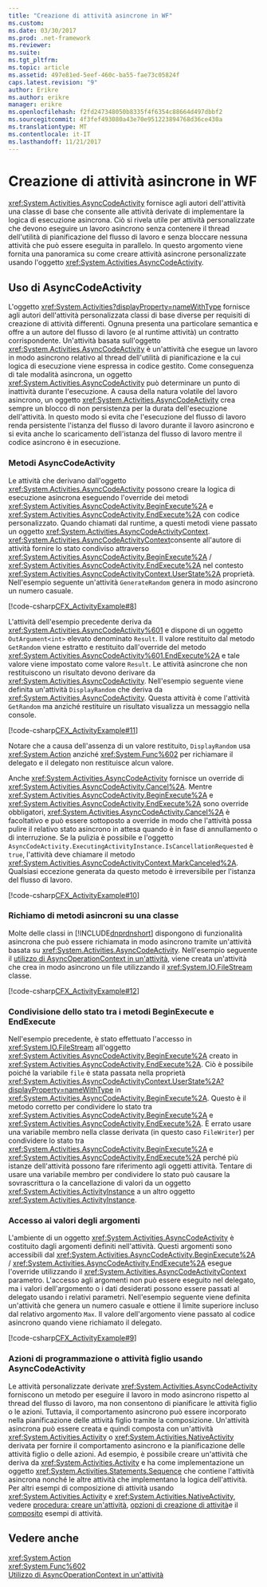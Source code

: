 ```yaml
---
title: "Creazione di attività asincrone in WF"
ms.custom: 
ms.date: 03/30/2017
ms.prod: .net-framework
ms.reviewer: 
ms.suite: 
ms.tgt_pltfrm: 
ms.topic: article
ms.assetid: 497e81ed-5eef-460c-ba55-fae73c05824f
caps.latest.revision: "9"
author: Erikre
ms.author: erikre
manager: erikre
ms.openlocfilehash: f2fd247348050b8335f4f6354c88664d497dbbf2
ms.sourcegitcommit: 4f3fef493080a43e70e951223894768d36ce430a
ms.translationtype: MT
ms.contentlocale: it-IT
ms.lasthandoff: 11/21/2017
---
```

# <a name="creating-asynchronous-activities-in-wf"></a>Creazione di attività asincrone in WF
<xref:System.Activities.AsyncCodeActivity> fornisce agli autori dell'attività una classe di base che consente alle attività derivate di implementare la logica di esecuzione asincrona. Ciò si rivela utile per attività personalizzate che devono eseguire un lavoro asincrono senza contenere il thread dell'utilità di pianificazione del flusso di lavoro e senza bloccare nessuna attività che può essere eseguita in parallelo. In questo argomento viene fornita una panoramica su come creare attività asincrone personalizzate usando l'oggetto <xref:System.Activities.AsyncCodeActivity>.  
  
## <a name="using-asynccodeactivity"></a>Uso di AsyncCodeActivity  
 L'oggetto <xref:System.Activities?displayProperty=nameWithType> fornisce agli autori dell'attività personalizzata classi di base diverse per requisiti di creazione di attività differenti. Ognuna presenta una particolare semantica e offre a un autore del flusso di lavoro (e al runtime attività) un contratto corrispondente. Un'attività basata sull'oggetto <xref:System.Activities.AsyncCodeActivity> è un'attività che esegue un lavoro in modo asincrono relativo al thread dell'utilità di pianificazione e la cui logica di esecuzione viene espressa in codice gestito. Come conseguenza di tale modalità asincrona, un oggetto <xref:System.Activities.AsyncCodeActivity> può determinare un punto di inattività durante l'esecuzione. A causa della natura volatile del lavoro asincrono, un oggetto <xref:System.Activities.AsyncCodeActivity> crea sempre un blocco di non persistenza per la durata dell'esecuzione dell'attività. In questo modo si evita che l'esecuzione del flusso di lavoro renda persistente l'istanza del flusso di lavoro durante il lavoro asincrono e si evita anche lo scaricamento dell'istanza del flusso di lavoro mentre il codice asincrono è in esecuzione.  
  
### <a name="asynccodeactivity-methods"></a>Metodi AsyncCodeActivity  
 Le attività che derivano dall'oggetto <xref:System.Activities.AsyncCodeActivity> possono creare la logica di esecuzione asincrona eseguendo l'override dei metodi <xref:System.Activities.AsyncCodeActivity.BeginExecute%2A> e <xref:System.Activities.AsyncCodeActivity.EndExecute%2A> con codice personalizzato. Quando chiamati dal runtime, a questi metodi viene passato un oggetto <xref:System.Activities.AsyncCodeActivityContext>. <xref:System.Activities.AsyncCodeActivityContext>consente all'autore di attività fornire lo stato condiviso attraverso <xref:System.Activities.AsyncCodeActivity.BeginExecute%2A> /  <xref:System.Activities.AsyncCodeActivity.EndExecute%2A> nel contesto <xref:System.Activities.AsyncCodeActivityContext.UserState%2A> proprietà. Nell'esempio seguente un'attività `GenerateRandom` genera in modo asincrono un numero casuale.  
  
 [!code-csharp[CFX_ActivityExample#8](../../../samples/snippets/csharp/VS_Snippets_CFX/CFX_ActivityExample/cs/Program.cs#8)]  
  
 L'attività dell'esempio precedente deriva da <xref:System.Activities.AsyncCodeActivity%601> e dispone di un oggetto `OutArgument<int>` elevato denominato `Result`. Il valore restituito dal metodo `GetRandom` viene estratto e restituito dall'override del metodo <xref:System.Activities.AsyncCodeActivity%601.EndExecute%2A> e tale valore viene impostato come valore `Result`. Le attività asincrone che non restituiscono un risultato devono derivare da <xref:System.Activities.AsyncCodeActivity>. Nell'esempio seguente viene definita un'attività `DisplayRandom` che deriva da <xref:System.Activities.AsyncCodeActivity>. Questa attività è come l'attività `GetRandom` ma anziché restituire un risultato visualizza un messaggio nella console.  
  
 [!code-csharp[CFX_ActivityExample#11](../../../samples/snippets/csharp/VS_Snippets_CFX/CFX_ActivityExample/cs/Program.cs#11)]  
  
 Notare che a causa dell'assenza di un valore restituito, `DisplayRandom` usa <xref:System.Action> anziché <xref:System.Func%602> per richiamare il delegato e il delegato non restituisce alcun valore.  
  
 Anche <xref:System.Activities.AsyncCodeActivity> fornisce un override di <xref:System.Activities.AsyncCodeActivity.Cancel%2A>. Mentre <xref:System.Activities.AsyncCodeActivity.BeginExecute%2A> e <xref:System.Activities.AsyncCodeActivity.EndExecute%2A> sono override obbligatori, <xref:System.Activities.AsyncCodeActivity.Cancel%2A> è facoltativo e può essere sottoposto a override in modo che l'attività possa pulire il relativo stato asincrono in attesa quando è in fase di annullamento o di interruzione. Se la pulizia è possibile e l'oggetto `AsyncCodeActivity.ExecutingActivityInstance.IsCancellationRequested` è `true`, l'attività deve chiamare il metodo <xref:System.Activities.AsyncCodeActivityContext.MarkCanceled%2A>. Qualsiasi eccezione generata da questo metodo è irreversibile per l'istanza del flusso di lavoro.  
  
 [!code-csharp[CFX_ActivityExample#10](../../../samples/snippets/csharp/VS_Snippets_CFX/CFX_ActivityExample/cs/Program.cs#10)]  
  
### <a name="invoking-asynchronous-methods-on-a-class"></a>Richiamo di metodi asincroni su una classe  
 Molte delle classi in [!INCLUDE[dnprdnshort](../../../includes/dnprdnshort-md.md)] dispongono di funzionalità asincrona che può essere richiamata in modo asincrono tramite un'attività basata su <xref:System.Activities.AsyncCodeActivity>. Nell'esempio seguente il [utilizzo di AsyncOperationContext in un'attività](../../../docs/framework/windows-workflow-foundation/samples/using-asyncoperationcontext-in-an-activity-sample.md), viene creata un'attività che crea in modo asincrono un file utilizzando il <xref:System.IO.FileStream> classe.  
  
 [!code-csharp[CFX_ActivityExample#12](../../../samples/snippets/csharp/VS_Snippets_CFX/CFX_ActivityExample/cs/Program.cs#12)]  
  
### <a name="sharing-state-between-the-beginexecute-and-endexecute-methods"></a>Condivisione dello stato tra i metodi BeginExecute e EndExecute  
 Nell'esempio precedente, è stato effettuato l'accesso in <xref:System.IO.FileStream> all'oggetto <xref:System.Activities.AsyncCodeActivity.BeginExecute%2A> creato in <xref:System.Activities.AsyncCodeActivity.EndExecute%2A>. Ciò è possibile poiché la variabile `file` è stata passata nella proprietà <xref:System.Activities.AsyncCodeActivityContext.UserState%2A?displayProperty=nameWithType> in <xref:System.Activities.AsyncCodeActivity.BeginExecute%2A>. Questo è il metodo corretto per condividere lo stato tra <xref:System.Activities.AsyncCodeActivity.BeginExecute%2A> e <xref:System.Activities.AsyncCodeActivity.EndExecute%2A>. È errato usare una variabile membro nella classe derivata (in questo caso `FileWriter`) per condividere lo stato tra <xref:System.Activities.AsyncCodeActivity.BeginExecute%2A> e <xref:System.Activities.AsyncCodeActivity.EndExecute%2A> perché più istanze dell'attività possono fare riferimento agli oggetti attività. Tentare di usare una variabile membro per condividere lo stato può causare la sovrascrittura o la cancellazione di valori da un oggetto <xref:System.Activities.ActivityInstance> a un altro oggetto <xref:System.Activities.ActivityInstance>.  
  
### <a name="accessing-argument-values"></a>Accesso ai valori degli argomenti  
 L'ambiente di un oggetto <xref:System.Activities.AsyncCodeActivity> è costituito dagli argomenti definiti nell'attività. Questi argomenti sono accessibili dal <xref:System.Activities.AsyncCodeActivity.BeginExecute%2A> / <xref:System.Activities.AsyncCodeActivity.EndExecute%2A> esegue l'override utilizzando il <xref:System.Activities.AsyncCodeActivityContext> parametro. L'accesso agli argomenti non può essere eseguito nel delegato, ma i valori dell'argomento o i dati desiderati possono essere passati al delegato usando i relativi parametri. Nell'esempio seguente viene definita un'attività che genera un numero casuale e ottiene il limite superiore incluso dal relativo argomento `Max`. Il valore dell'argomento viene passato al codice asincrono quando viene richiamato il delegato.  
  
 [!code-csharp[CFX_ActivityExample#9](../../../samples/snippets/csharp/VS_Snippets_CFX/CFX_ActivityExample/cs/Program.cs#9)]  
  
### <a name="scheduling-actions-or-child-activities-using-asynccodeactivity"></a>Azioni di programmazione o attività figlio usando AsyncCodeActivity  
 Le attività personalizzate derivate <xref:System.Activities.AsyncCodeActivity> forniscono un metodo per eseguire il lavoro in modo asincrono rispetto al thread del flusso di lavoro, ma non consentono di pianificare le attività figlio o le azioni. Tuttavia, il comportamento asincrono può essere incorporato nella pianificazione delle attività figlio tramite la composizione. Un'attività asincrona può essere creata e quindi composta con un'attività <xref:System.Activities.Activity> o <xref:System.Activities.NativeActivity> derivata per fornire il comportamento asincrono e la pianificazione delle attività figlio o delle azioni. Ad esempio, è possibile creare un'attività che deriva da <xref:System.Activities.Activity> e ha come implementazione un oggetto <xref:System.Activities.Statements.Sequence> che contiene l'attività asincrona nonché le altre attività che implementano la logica dell'attività. Per altri esempi di composizione di attività usando <xref:System.Activities.Activity> e <xref:System.Activities.NativeActivity>, vedere [procedura: creare un'attività](../../../docs/framework/windows-workflow-foundation/how-to-create-an-activity.md), [opzioni di creazione di attività](../../../docs/framework/windows-workflow-foundation/activity-authoring-options-in-wf.md)e il [composito](../../../docs/framework/windows-workflow-foundation/samples/composite.md) esempi di attività.  
  
## <a name="see-also"></a>Vedere anche  
 <xref:System.Action>  
 <xref:System.Func%602>  
 [Utilizzo di AsyncOperationContext in un'attività](../../../docs/framework/windows-workflow-foundation/samples/using-asyncoperationcontext-in-an-activity-sample.md)
